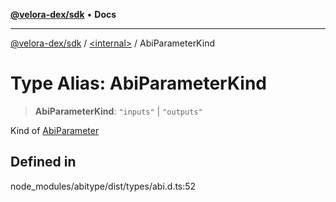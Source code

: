 [**@velora-dex/sdk**](../../README.md) • **Docs**

***

[@velora-dex/sdk](../../globals.md) / [\<internal\>](../README.md) / AbiParameterKind

# Type Alias: AbiParameterKind

> **AbiParameterKind**: `"inputs"` \| `"outputs"`

Kind of [AbiParameter](AbiParameter.md)

## Defined in

node\_modules/abitype/dist/types/abi.d.ts:52
